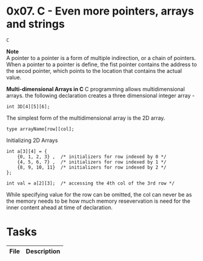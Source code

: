 # 0x07. C - Even more pointers, arrays and strings
`C`

**Note**  
A pointer to a pointer is a form of multiple indirection, or a chain of pointers. When a pointer to a pointer is define, the fist pointer contains the address to the secod pointer, which points to the location that contains the actual value.

**Multi-dimensional Arrays in C**
C programming allows multidimensional arrays. the following declaration creates a three dimensional integer array -
```
int 3D[4][5][6];
```
The simplest form of the multidimensional array is the 2D array.
```
type arrayName[row][col];
```
Initializing 2D Arrays
```
int a[3][4] = {
    {0, 1, 2, 3} ,	/* initializers for row indexed by 0 */
    {4, 5, 6, 7} ,	/* initializers for row indexed by 1 */
    {8, 9, 10, 11}	/* initializers for row indexed by 2 */
};

int val = a[2][3];	/* accessing the 4th col of the 3rd row */
```
While specifying value for the row can be omitted, the col can never be as the memory needs to be how much memory resevervation is need for the inner content ahead at time of declaration.

# Tasks
| File | Description |
|------|-------------|
